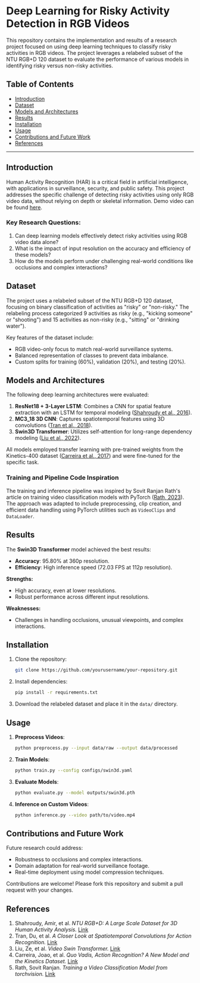 # Deep Learning for Risky Activity Detection in RGB Videos

This repository contains the implementation and results of a research project focused on using deep learning techniques to classify risky activities in RGB videos. The project leverages a relabeled subset of the NTU RGB+D 120 dataset to evaluate the performance of various models in identifying risky versus non-risky activities.

## Table of Contents
- [Introduction](#introduction)
- [Dataset](#dataset)
- [Models and Architectures](#models-and-architectures)
- [Results](#results)
- [Installation](#installation)
- [Usage](#usage)
- [Contributions and Future Work](#contributions-and-future-work)
- [References](#references)

---

## Introduction
Human Activity Recognition (HAR) is a critical field in artificial intelligence, with applications in surveillance, security, and public safety. This project addresses the specific challenge of detecting risky activities using only RGB video data, without relying on depth or skeletal information. Demo video can be found [here](https://youtu.be/rs6FhPj3d8g). 

### Key Research Questions:
1. Can deep learning models effectively detect risky activities using RGB video data alone?
2. What is the impact of input resolution on the accuracy and efficiency of these models?
3. How do the models perform under challenging real-world conditions like occlusions and complex interactions?

## Dataset
The project uses a relabeled subset of the NTU RGB+D 120 dataset, focusing on binary classification of activities as "risky" or "non-risky." The relabeling process categorized 9 activities as risky (e.g., "kicking someone" or "shooting") and 15 activities as non-risky (e.g., "sitting" or "drinking water"). 

Key features of the dataset include:
- RGB video-only focus to match real-world surveillance systems.
- Balanced representation of classes to prevent data imbalance.
- Custom splits for training (60%), validation (20%), and testing (20%).

## Models and Architectures
The following deep learning architectures were evaluated:
1. **ResNet18 + 3-Layer LSTM**: Combines a CNN for spatial feature extraction with an LSTM for temporal modeling ([Shahroudy et al., 2016](https://arxiv.org/abs/1604.02808)).
2. **MC3_18 3D CNN**: Captures spatiotemporal features using 3D convolutions ([Tran et al., 2018](https://openaccess.thecvf.com/content_cvpr_2018/html/Tran_A_Closer_Look_CVPR_2018_paper.html)).
3. **Swin3D Transformer**: Utilizes self-attention for long-range dependency modeling ([Liu et al., 2022](https://arxiv.org/abs/2106.13230)).

All models employed transfer learning with pre-trained weights from the Kinetics-400 dataset ([Carreira et al., 2017](https://arxiv.org/abs/1705.07750)) and were fine-tuned for the specific task.

### Training and Pipeline Code Inspiration
The training and inference pipeline was inspired by Sovit Ranjan Rath's article on training video classification models with PyTorch ([Rath, 2023](https://debuggercafe.com/training-a-video-classification-model/)). The approach was adapted to include preprocessing, clip creation, and efficient data handling using PyTorch utilities such as `VideoClips` and `DataLoader`.

## Results
The **Swin3D Transformer** model achieved the best results:
- **Accuracy**: 95.80% at 360p resolution.
- **Efficiency**: High inference speed (72.03 FPS at 112p resolution).

**Strengths:**
- High accuracy, even at lower resolutions.
- Robust performance across different input resolutions.

**Weaknesses:**
- Challenges in handling occlusions, unusual viewpoints, and complex interactions.

## Installation
1. Clone the repository:
   ```bash
   git clone https://github.com/yourusername/your-repository.git
   ```
2. Install dependencies:
   ```bash
   pip install -r requirements.txt
   ```
3. Download the relabeled dataset and place it in the `data/` directory.

## Usage
1. **Preprocess Videos**:
   ```bash
   python preprocess.py --input data/raw --output data/processed
   ```
2. **Train Models**:
   ```bash
   python train.py --config configs/swin3d.yaml
   ```
3. **Evaluate Models**:
   ```bash
   python evaluate.py --model outputs/swin3d.pth
   ```
4. **Inference on Custom Videos**:
   ```bash
   python inference.py --video path/to/video.mp4
   ```

## Contributions and Future Work
Future research could address:
- Robustness to occlusions and complex interactions.
- Domain adaptation for real-world surveillance footage.
- Real-time deployment using model compression techniques.

Contributions are welcome! Please fork this repository and submit a pull request with your changes.

## References
1. Shahroudy, Amir, et al. *NTU RGB+D: A Large Scale Dataset for 3D Human Activity Analysis.* [Link](https://arxiv.org/abs/1604.02808)
2. Tran, Du, et al. *A Closer Look at Spatiotemporal Convolutions for Action Recognition.* [Link](https://openaccess.thecvf.com/content_cvpr_2018/html/Tran_A_Closer_Look_CVPR_2018_paper.html)
3. Liu, Ze, et al. *Video Swin Transformer.* [Link](https://arxiv.org/abs/2106.13230)
4. Carreira, Joao, et al. *Quo Vadis, Action Recognition? A New Model and the Kinetics Dataset.* [Link](https://arxiv.org/abs/1705.07750)
5. Rath, Sovit Ranjan. *Training a Video Classification Model from torchvision.* [Link](https://debuggercafe.com/training-a-video-classification-model/)
```